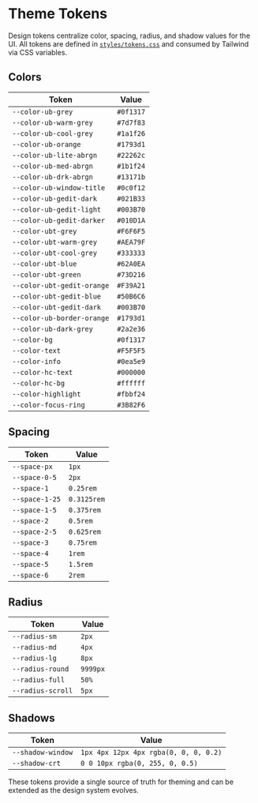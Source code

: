 # Theme Tokens

Design tokens centralize color, spacing, radius, and shadow values for the UI. All tokens are defined in [`styles/tokens.css`](../styles/tokens.css) and consumed by Tailwind via CSS variables.

## Colors
| Token | Value |
|-------|-------|
| `--color-ub-grey` | `#0f1317` |
| `--color-ub-warm-grey` | `#7d7f83` |
| `--color-ub-cool-grey` | `#1a1f26` |
| `--color-ub-orange` | `#1793d1` |
| `--color-ub-lite-abrgn` | `#22262c` |
| `--color-ub-med-abrgn` | `#1b1f24` |
| `--color-ub-drk-abrgn` | `#13171b` |
| `--color-ub-window-title` | `#0c0f12` |
| `--color-ub-gedit-dark` | `#021B33` |
| `--color-ub-gedit-light` | `#003B70` |
| `--color-ub-gedit-darker` | `#010D1A` |
| `--color-ubt-grey` | `#F6F6F5` |
| `--color-ubt-warm-grey` | `#AEA79F` |
| `--color-ubt-cool-grey` | `#333333` |
| `--color-ubt-blue` | `#62A0EA` |
| `--color-ubt-green` | `#73D216` |
| `--color-ubt-gedit-orange` | `#F39A21` |
| `--color-ubt-gedit-blue` | `#50B6C6` |
| `--color-ubt-gedit-dark` | `#003B70` |
| `--color-ub-border-orange` | `#1793d1` |
| `--color-ub-dark-grey` | `#2a2e36` |
| `--color-bg` | `#0f1317` |
| `--color-text` | `#F5F5F5` |
| `--color-info` | `#0ea5e9` |
| `--color-hc-text` | `#000000` |
| `--color-hc-bg` | `#ffffff` |
| `--color-highlight` | `#fbbf24` |
| `--color-focus-ring` | `#3B82F6` |

## Spacing
| Token | Value |
|-------|-------|
| `--space-px` | `1px` |
| `--space-0-5` | `2px` |
| `--space-1` | `0.25rem` |
| `--space-1-25` | `0.3125rem` |
| `--space-1-5` | `0.375rem` |
| `--space-2` | `0.5rem` |
| `--space-2-5` | `0.625rem` |
| `--space-3` | `0.75rem` |
| `--space-4` | `1rem` |
| `--space-5` | `1.5rem` |
| `--space-6` | `2rem` |

## Radius
| Token | Value |
|-------|-------|
| `--radius-sm` | `2px` |
| `--radius-md` | `4px` |
| `--radius-lg` | `8px` |
| `--radius-round` | `9999px` |
| `--radius-full` | `50%` |
| `--radius-scroll` | `5px` |

## Shadows
| Token | Value |
|-------|-------|
| `--shadow-window` | `1px 4px 12px 4px rgba(0, 0, 0, 0.2)` |
| `--shadow-crt` | `0 0 10px rgba(0, 255, 0, 0.5)` |

These tokens provide a single source of truth for theming and can be extended as the design system evolves.
